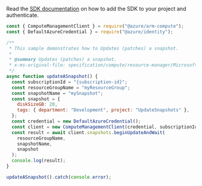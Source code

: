 Read the [SDK documentation](https://github.com/Azure/azure-sdk-for-js/blob/%40azure%2Farm-compute_19.0.0/sdk/compute/arm-compute/README.md) on how to add the SDK to your project and authenticate.

```javascript
const { ComputeManagementClient } = require("@azure/arm-compute");
const { DefaultAzureCredential } = require("@azure/identity");

/**
 * This sample demonstrates how to Updates (patches) a snapshot.
 *
 * @summary Updates (patches) a snapshot.
 * x-ms-original-file: specification/compute/resource-manager/Microsoft.Compute/stable/2022-03-02/DiskRP/examples/snapshotExamples/Snapshot_Update.json
 */
async function updateASnapshot() {
  const subscriptionId = "{subscription-id}";
  const resourceGroupName = "myResourceGroup";
  const snapshotName = "mySnapshot";
  const snapshot = {
    diskSizeGB: 20,
    tags: { department: "Development", project: "UpdateSnapshots" },
  };
  const credential = new DefaultAzureCredential();
  const client = new ComputeManagementClient(credential, subscriptionId);
  const result = await client.snapshots.beginUpdateAndWait(
    resourceGroupName,
    snapshotName,
    snapshot
  );
  console.log(result);
}

updateASnapshot().catch(console.error);
```
